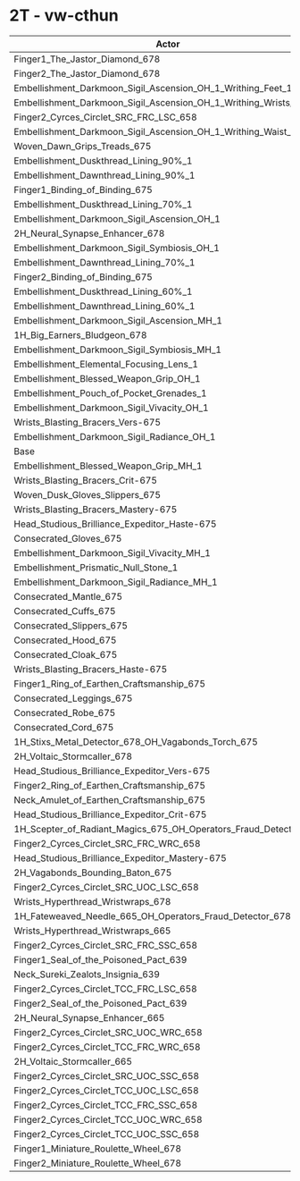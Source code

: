 # 2T - vw-cthun
| Actor | DPS | Increase |
|---|:---:|:---:|
|Finger1_The_Jastor_Diamond_678|3211910|1.97%|
|Finger2_The_Jastor_Diamond_678|3190712|1.29%|
|Embellishment_Darkmoon_Sigil_Ascension_OH_1_Writhing_Feet_1|3190516|1.29%|
|Embellishment_Darkmoon_Sigil_Ascension_OH_1_Writhing_Wrists_1|3190101|1.27%|
|Finger2_Cyrces_Circlet_SRC_FRC_LSC_658|3188589|1.23%|
|Embellishment_Darkmoon_Sigil_Ascension_OH_1_Writhing_Waist_1|3187566|1.19%|
|Woven_Dawn_Grips_Treads_675|3177228|0.87%|
|Embellishment_Duskthread_Lining_90%_1|3171069|0.67%|
|Embellishment_Dawnthread_Lining_90%_1|3170243|0.64%|
|Finger1_Binding_of_Binding_675|3168681|0.59%|
|Embellishment_Duskthread_Lining_70%_1|3165451|0.49%|
|Embellishment_Darkmoon_Sigil_Ascension_OH_1|3165086|0.48%|
|2H_Neural_Synapse_Enhancer_678|3164699|0.47%|
|Embellishment_Darkmoon_Sigil_Symbiosis_OH_1|3164511|0.46%|
|Embellishment_Dawnthread_Lining_70%_1|3164459|0.46%|
|Finger2_Binding_of_Binding_675|3164451|0.46%|
|Embellishment_Duskthread_Lining_60%_1|3162222|0.39%|
|Embellishment_Dawnthread_Lining_60%_1|3161702|0.37%|
|Embellishment_Darkmoon_Sigil_Ascension_MH_1|3160907|0.35%|
|1H_Big_Earners_Bludgeon_678|3159470|0.30%|
|Embellishment_Darkmoon_Sigil_Symbiosis_MH_1|3159149|0.29%|
|Embellishment_Elemental_Focusing_Lens_1|3158455|0.27%|
|Embellishment_Blessed_Weapon_Grip_OH_1|3156066|0.19%|
|Embellishment_Pouch_of_Pocket_Grenades_1|3153229|0.10%|
|Embellishment_Darkmoon_Sigil_Vivacity_OH_1|3152006|0.06%|
|Wrists_Blasting_Bracers_Vers-675|3151951|0.06%|
|Embellishment_Darkmoon_Sigil_Radiance_OH_1|3150727|0.02%|
|Base|3149975|0.00%|
|Embellishment_Blessed_Weapon_Grip_MH_1|3149921|0.00%|
|Wrists_Blasting_Bracers_Crit-675|3148735|-0.04%|
|Woven_Dusk_Gloves_Slippers_675|3148258|-0.05%|
|Wrists_Blasting_Bracers_Mastery-675|3147438|-0.08%|
|Head_Studious_Brilliance_Expeditor_Haste-675|3147286|-0.09%|
|Consecrated_Gloves_675|3147181|-0.09%|
|Embellishment_Darkmoon_Sigil_Vivacity_MH_1|3146974|-0.10%|
|Embellishment_Prismatic_Null_Stone_1|3145684|-0.14%|
|Embellishment_Darkmoon_Sigil_Radiance_MH_1|3145191|-0.15%|
|Consecrated_Mantle_675|3145099|-0.15%|
|Consecrated_Cuffs_675|3144969|-0.16%|
|Consecrated_Slippers_675|3144497|-0.17%|
|Consecrated_Hood_675|3144457|-0.18%|
|Consecrated_Cloak_675|3144070|-0.19%|
|Wrists_Blasting_Bracers_Haste-675|3143890|-0.19%|
|Finger1_Ring_of_Earthen_Craftsmanship_675|3143304|-0.21%|
|Consecrated_Leggings_675|3143161|-0.22%|
|Consecrated_Robe_675|3142902|-0.22%|
|Consecrated_Cord_675|3142480|-0.24%|
|1H_Stixs_Metal_Detector_678_OH_Vagabonds_Torch_675|3142248|-0.25%|
|2H_Voltaic_Stormcaller_678|3141515|-0.27%|
|Head_Studious_Brilliance_Expeditor_Vers-675|3139588|-0.33%|
|Finger2_Ring_of_Earthen_Craftsmanship_675|3139548|-0.33%|
|Neck_Amulet_of_Earthen_Craftsmanship_675|3139364|-0.34%|
|Head_Studious_Brilliance_Expeditor_Crit-675|3136953|-0.41%|
|1H_Scepter_of_Radiant_Magics_675_OH_Operators_Fraud_Detector_678|3135251|-0.47%|
|Finger2_Cyrces_Circlet_SRC_FRC_WRC_658|3134710|-0.48%|
|Head_Studious_Brilliance_Expeditor_Mastery-675|3131640|-0.58%|
|2H_Vagabonds_Bounding_Baton_675|3127987|-0.70%|
|Finger2_Cyrces_Circlet_SRC_UOC_LSC_658|3108184|-1.33%|
|Wrists_Hyperthread_Wristwraps_678|3107765|-1.34%|
|1H_Fateweaved_Needle_665_OH_Operators_Fraud_Detector_678|3098630|-1.63%|
|Wrists_Hyperthread_Wristwraps_665|3097808|-1.66%|
|Finger2_Cyrces_Circlet_SRC_FRC_SSC_658|3087535|-1.98%|
|Finger1_Seal_of_the_Poisoned_Pact_639|3085573|-2.04%|
|Neck_Sureki_Zealots_Insignia_639|3085556|-2.05%|
|Finger2_Cyrces_Circlet_TCC_FRC_LSC_658|3075516|-2.36%|
|Finger2_Seal_of_the_Poisoned_Pact_639|3071180|-2.50%|
|2H_Neural_Synapse_Enhancer_665|3068857|-2.58%|
|Finger2_Cyrces_Circlet_SRC_UOC_WRC_658|3067851|-2.61%|
|Finger2_Cyrces_Circlet_TCC_FRC_WRC_658|3066847|-2.64%|
|2H_Voltaic_Stormcaller_665|3050260|-3.17%|
|Finger2_Cyrces_Circlet_SRC_UOC_SSC_658|3033435|-3.70%|
|Finger2_Cyrces_Circlet_TCC_UOC_LSC_658|3027249|-3.90%|
|Finger2_Cyrces_Circlet_TCC_FRC_SSC_658|3019444|-4.14%|
|Finger2_Cyrces_Circlet_TCC_UOC_WRC_658|3017994|-4.19%|
|Finger2_Cyrces_Circlet_TCC_UOC_SSC_658|2983780|-5.28%|
|Finger1_Miniature_Roulette_Wheel_678|2868905|-8.92%|
|Finger2_Miniature_Roulette_Wheel_678|2857402|-9.29%|

